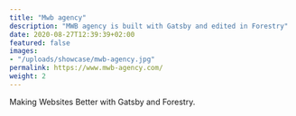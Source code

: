 ```yaml
---
title: "Mwb agency"
description: "MWB agency is built with Gatsby and edited in Forestry"
date: 2020-08-27T12:39:39+02:00
featured: false
images:
- "/uploads/showcase/mwb-agency.jpg"
permalink: https://www.mwb-agency.com/
weight: 2
---
```


Making Websites Better with Gatsby and Forestry.
